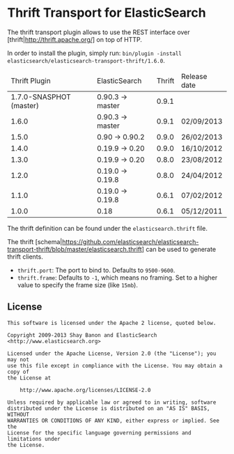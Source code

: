 Thrift Transport for ElasticSearch
==================================

The thrift transport plugin allows to use the REST interface over [thrift|http://thrift.apache.org/] on top of HTTP.

In order to install the plugin, simply run: `bin/plugin -install elasticsearch/elasticsearch-transport-thrift/1.6.0`.

<table>
	<thead>
		<tr>
			<td>Thrift Plugin</td>
			<td>ElasticSearch</td>
			<td>Thrift</td>
			<td>Release date</td>
		</tr>
	</thead>
	<tbody>
		<tr>
			<td>1.7.0-SNASPHOT (master)</td>
			<td>0.90.3 -> master</td>
			<td>0.9.1</td>
			<td></td>
		</tr>
        <tr>
			<td>1.6.0</td>
			<td>0.90.3 -> master</td>
			<td>0.9.1</td>
			<td>02/09/2013</td>
		</tr>
		<tr>
			<td>1.5.0</td>
			<td>0.90 -> 0.90.2</td>
			<td>0.9.0</td>
			<td>26/02/2013</td>
		</tr>
		<tr>
			<td>1.4.0</td>
			<td>0.19.9 -> 0.20</td>
			<td>0.9.0</td>
			<td>16/10/2012</td>
		</tr>
		<tr>
			<td>1.3.0</td>
			<td>0.19.9 -> 0.20</td>
			<td>0.8.0</td>
			<td>23/08/2012</td>
		</tr>
		<tr>
			<td>1.2.0</td>
			<td>0.19.0 -> 0.19.8</td>
			<td>0.8.0</td>
			<td>24/04/2012</td>
		</tr>
		<tr>
			<td>1.1.0</td>
			<td>0.19.0 -> 0.19.8</td>
			<td>0.6.1</td>
			<td>07/02/2012</td>
		</tr>
        <tr>
			<td>1.0.0</td>
			<td>0.18</td>
			<td>0.6.1</td>
			<td>05/12/2011</td>
		</tr>
	</tbody>
</table>

The thrift definition can be found under the `elasticsearch.thrift` file.

The thrift [schema|https://github.com/elasticsearch/elasticsearch-transport-thrift/blob/master/elasticsearch.thrift] can be used to generate thrift clients.

* `thrift.port`: The port to bind to. Defaults to `9500-9600`.
* `thrift.frame`: Defaults to `-1`, which means no framing. Set to a higher value to specify the frame size (like `15mb`).

License
-------

    This software is licensed under the Apache 2 license, quoted below.

    Copyright 2009-2013 Shay Banon and ElasticSearch <http://www.elasticsearch.org>

    Licensed under the Apache License, Version 2.0 (the "License"); you may not
    use this file except in compliance with the License. You may obtain a copy of
    the License at

        http://www.apache.org/licenses/LICENSE-2.0

    Unless required by applicable law or agreed to in writing, software
    distributed under the License is distributed on an "AS IS" BASIS, WITHOUT
    WARRANTIES OR CONDITIONS OF ANY KIND, either express or implied. See the
    License for the specific language governing permissions and limitations under
    the License.
